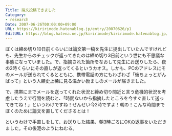```yaml
---
Title: 論文投稿できました
Category:
- research
Date: 2007-06-26T00:00:00+09:00
URL: https://kiririmode.hatenablog.jp/entry/20070626/p1
EditURL: https://blog.hatena.ne.jp/kiririmode/kiririmode.hatenablog.jp/atom/entry/8454420450078217192
---
```



ぼくは締め切り10日前くらいには論文第一稿を先生に提出していたんですけれども、先生からのチェックが返ってきたのは締め切り3日前という世にも不思議な事態になっていました。で、指摘された箇所をなおして先生にお送りしたら、夜の2時くらいにその直しが返ってくるというカオス。しかも、PCのアドレスにそのメールが送られてくるとともに、携帯電話の方にもわざわざ「後ちょっとがんばって」という人類史上稀に見る温かい励ましのメールが届きました。


で、携帯にまでメールを送ってくれた状況と締め切り間近と言う危機的状況を考慮したうえで行間を読むと、「時間ないから指摘したところを今すぐ直して送ってきてね！」というわけですね！せんせい今2時ですよ！朝の！こんな時間までぼくのために論文を直してくださるとは！


というわけで手直しをして、お送りした結果、朝3時ごろにOKの返事をいただきました。その後泥のようにねむる。
